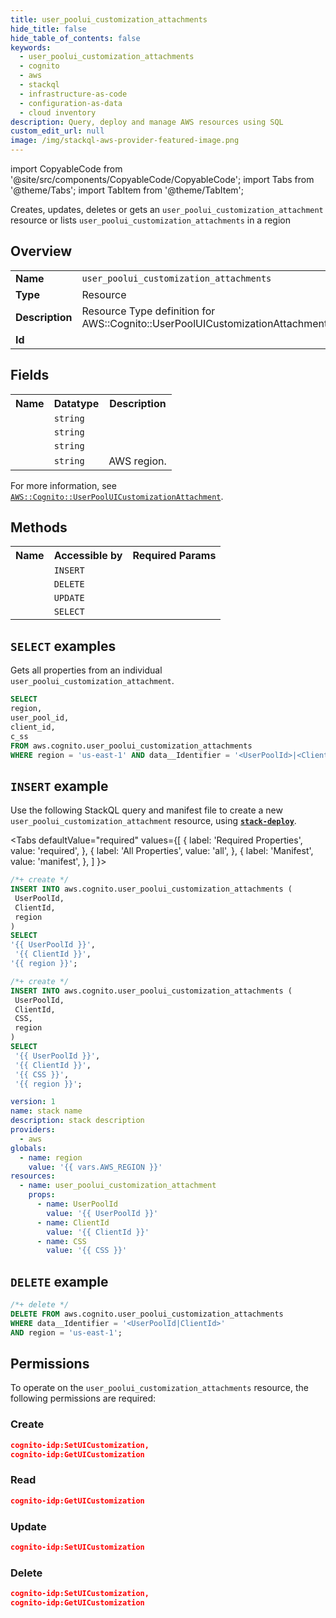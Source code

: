 ```yaml
---
title: user_poolui_customization_attachments
hide_title: false
hide_table_of_contents: false
keywords:
  - user_poolui_customization_attachments
  - cognito
  - aws
  - stackql
  - infrastructure-as-code
  - configuration-as-data
  - cloud inventory
description: Query, deploy and manage AWS resources using SQL
custom_edit_url: null
image: /img/stackql-aws-provider-featured-image.png
---
```


import CopyableCode from '@site/src/components/CopyableCode/CopyableCode';
import Tabs from '@theme/Tabs';
import TabItem from '@theme/TabItem';

Creates, updates, deletes or gets an <code>user_poolui_customization_attachment</code> resource or lists <code>user_poolui_customization_attachments</code> in a region

## Overview
<table>
<tbody>
<tr><td><b>Name</b></td><td><code>user_poolui_customization_attachments</code></td></tr>
<tr><td><b>Type</b></td><td>Resource</td></tr>
<tr><td><b>Description</b></td><td>Resource Type definition for AWS::Cognito::UserPoolUICustomizationAttachment</td></tr>
<tr><td><b>Id</b></td><td><CopyableCode code="aws.cognito.user_poolui_customization_attachments" /></td></tr>
</tbody>
</table>

## Fields
<table>
<tbody>
<tr><th>Name</th><th>Datatype</th><th>Description</th></tr><tr><td><CopyableCode code="user_pool_id" /></td><td><code>string</code></td><td></td></tr>
<tr><td><CopyableCode code="client_id" /></td><td><code>string</code></td><td></td></tr>
<tr><td><CopyableCode code="c_ss" /></td><td><code>string</code></td><td></td></tr>
<tr><td><CopyableCode code="region" /></td><td><code>string</code></td><td>AWS region.</td></tr>
</tbody>
</table>

For more information, see <a href="https://docs.aws.amazon.com/AWSCloudFormation/latest/UserGuide/aws-resource-cognito-userpooluicustomizationattachment.html"><code>AWS::Cognito::UserPoolUICustomizationAttachment</code></a>.

## Methods

<table>
<tbody>
  <tr>
    <th>Name</th>
    <th>Accessible by</th>
    <th>Required Params</th>
  </tr>
  <tr>
    <td><CopyableCode code="create_resource" /></td>
    <td><code>INSERT</code></td>
    <td><CopyableCode code="UserPoolId, ClientId, region" /></td>
  </tr>
  <tr>
    <td><CopyableCode code="delete_resource" /></td>
    <td><code>DELETE</code></td>
    <td><CopyableCode code="data__Identifier, region" /></td>
  </tr>
  <tr>
    <td><CopyableCode code="update_resource" /></td>
    <td><code>UPDATE</code></td>
    <td><CopyableCode code="data__Identifier, data__PatchDocument, region" /></td>
  </tr>
  <tr>
    <td><CopyableCode code="get_resource" /></td>
    <td><code>SELECT</code></td>
    <td><CopyableCode code="data__Identifier, region" /></td>
  </tr>
</tbody>
</table>

## `SELECT` examples

Gets all properties from an individual <code>user_poolui_customization_attachment</code>.
```sql
SELECT
region,
user_pool_id,
client_id,
c_ss
FROM aws.cognito.user_poolui_customization_attachments
WHERE region = 'us-east-1' AND data__Identifier = '<UserPoolId>|<ClientId>';
```

## `INSERT` example

Use the following StackQL query and manifest file to create a new <code>user_poolui_customization_attachment</code> resource, using [__`stack-deploy`__](https://pypi.org/project/stack-deploy/).

<Tabs
    defaultValue="required"
    values={[
      { label: 'Required Properties', value: 'required', },
      { label: 'All Properties', value: 'all', },
      { label: 'Manifest', value: 'manifest', },
    ]
}>
<TabItem value="required">

```sql
/*+ create */
INSERT INTO aws.cognito.user_poolui_customization_attachments (
 UserPoolId,
 ClientId,
 region
)
SELECT 
'{{ UserPoolId }}',
 '{{ ClientId }}',
'{{ region }}';
```
</TabItem>
<TabItem value="all">

```sql
/*+ create */
INSERT INTO aws.cognito.user_poolui_customization_attachments (
 UserPoolId,
 ClientId,
 CSS,
 region
)
SELECT 
 '{{ UserPoolId }}',
 '{{ ClientId }}',
 '{{ CSS }}',
 '{{ region }}';
```
</TabItem>
<TabItem value="manifest">

```yaml
version: 1
name: stack name
description: stack description
providers:
  - aws
globals:
  - name: region
    value: '{{ vars.AWS_REGION }}'
resources:
  - name: user_poolui_customization_attachment
    props:
      - name: UserPoolId
        value: '{{ UserPoolId }}'
      - name: ClientId
        value: '{{ ClientId }}'
      - name: CSS
        value: '{{ CSS }}'

```
</TabItem>
</Tabs>

## `DELETE` example

```sql
/*+ delete */
DELETE FROM aws.cognito.user_poolui_customization_attachments
WHERE data__Identifier = '<UserPoolId|ClientId>'
AND region = 'us-east-1';
```

## Permissions

To operate on the <code>user_poolui_customization_attachments</code> resource, the following permissions are required:

### Create
```json
cognito-idp:SetUICustomization,
cognito-idp:GetUICustomization
```

### Read
```json
cognito-idp:GetUICustomization
```

### Update
```json
cognito-idp:SetUICustomization
```

### Delete
```json
cognito-idp:SetUICustomization,
cognito-idp:GetUICustomization
```
